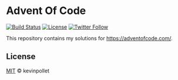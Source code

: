 # Advent Of Code

[![Build Status](https://github.com/kevinpollet/advent-of-code/workflows/build/badge.svg)](https://github.com/kevinpollet/advent-of-code/actions)
[![License](https://img.shields.io/github/license/kevinpollet/advent-of-code)](./LICENSE.md)
[![Twitter Follow](https://img.shields.io/twitter/follow/kevinpollet?style=social)](https://twitter.com/@kevinpollet)

This repository contains my solutions for https://adventofcode.com/.

## License

[MIT](./LICENSE.md) © kevinpollet